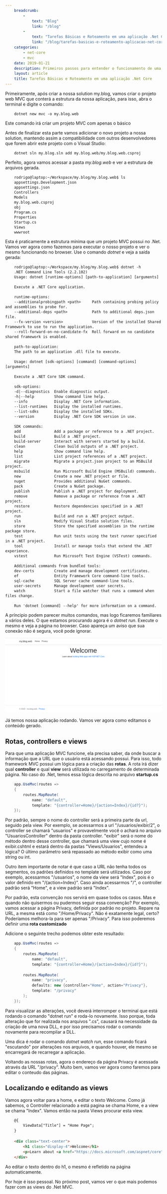 ```yaml
---
    breadcrumb:
        -
            text: "Blog"
            link: "/blog"
        -
            text: "Tarefas Básicas e Roteamento em uma aplicação .Net Core"
            link: "/blog/tarefas-basicas-e-roteamento-aplicacao-net-core"
    categories: 
        - net-core
        - mvc
    date: 2019-01-21
    description: Primeiros passos para entender o funcionamento de uma aplicação MVC .Net Core
    layout: article
    title: Tarefas Básicas e Roteamento em uma aplicação .Net Core
---
```


[web-app-started]: /cdn/images/basic-tasks-net-mvc-application/web-app-started.png "Webapp Started"

Primeiramente, após criar a nossa solution my.blog, vamos criar o projeto web MVC que conterá a estrutura da nossa aplicação, para isso, abra o terminal e digite o comando:


```shell
    dotnet new mvc -o my.blog.web
```

Este comando irá criar um projeto MVC com apenas o básico

Antes de finalizar esta parte vamos adicionar o novo projeto a nossa solution, mantendo assim a compatibilidade com outros desenvolvedores que forem abrir este projeto com o Visual Studio:

```shell
    dotnet sln my.blog.sln add my.blog.web/my.blog.web.csproj
```


Perfeito, agora vamos acessar a pasta *my.blog.web* e ver a estrutura de arquivos gerada.

```shell
    rodrigo@laptop:~/Workspace/my.blog/my.blog.web$ ls
    appsettings.Development.json
    appsettings.json
    Controllers
    Models
    my.blog.web.csproj
    obj
    Program.cs
    Properties
    Startup.cs
    Views
    wwwroot
```

Esta é praticamente a estrutura mínima que um projeto MVC possui no .Net. Vamos ver agora como fazemos para executar o nosso projeto e ver o mesmo funcionando no browser. Use o comando *dotnet* e veja a saída gerada:

```shell
    rodrigo@laptop:~/Workspace/my.blog/my.blog.web$ dotnet -h
    .NET Command Line Tools (2.2.102)
    Usage: dotnet [runtime-options] [path-to-application] [arguments]

    Execute a .NET Core application.

    runtime-options:
    --additionalprobingpath <path>     Path containing probing policy and assemblies to probe for.
    --additional-deps <path>           Path to additional deps.json file.
    --fx-version <version>             Version of the installed Shared Framework to use to run the application.
    --roll-forward-on-no-candidate-fx  Roll forward on no candidate shared framework is enabled.

    path-to-application:
    The path to an application .dll file to execute.

    Usage: dotnet [sdk-options] [command] [command-options] [arguments]

    Execute a .NET Core SDK command.

    sdk-options:
    -d|--diagnostics  Enable diagnostic output.
    -h|--help         Show command line help.
    --info            Display .NET Core information.
    --list-runtimes   Display the installed runtimes.
    --list-sdks       Display the installed SDKs.
    --version         Display .NET Core SDK version in use.

    SDK commands:
    add               Add a package or reference to a .NET project.
    build             Build a .NET project.
    build-server      Interact with servers started by a build.
    clean             Clean build outputs of a .NET project.
    help              Show command line help.
    list              List project references of a .NET project.
    migrate           Migrate a project.json project to an MSBuild project.
    msbuild           Run Microsoft Build Engine (MSBuild) commands.
    new               Create a new .NET project or file.
    nuget             Provides additional NuGet commands.
    pack              Create a NuGet package.
    publish           Publish a .NET project for deployment.
    remove            Remove a package or reference from a .NET project.
    restore           Restore dependencies specified in a .NET project.
    run               Build and run a .NET project output.
    sln               Modify Visual Studio solution files.
    store             Store the specified assemblies in the runtime package store.
    test              Run unit tests using the test runner specified in a .NET project.
    tool              Install or manage tools that extend the .NET experience.
    vstest            Run Microsoft Test Engine (VSTest) commands.

    Additional commands from bundled tools:
    dev-certs         Create and manage development certificates.
    ef                Entity Framework Core command-line tools.
    sql-cache         SQL Server cache command-line tools.
    user-secrets      Manage development user secrets.
    watch             Start a file watcher that runs a command when files change.

    Run 'dotnet [command] --help' for more information on a command.
```

A príncipio podem parecer muitos comandos, mas logo ficaremos familiares a vários deles. O que estamos procurando agora é o *dotnet run*. Execute o mesmo e veja a página no browser. Caso apareça um aviso que sua conexão não é segura, você pode ignorar.

![A boilerplate webapp running][web-app-started]

Já temos nossa aplicação rodando. Vamos ver agora como editamos o conteúdo gerado.

## Rotas, controllers e views

Para que uma aplicação MVC funcione, ela precisa saber, da onde buscar a informação que a URL que o usuário está acessando possui. Para isso, todo framework MVC possui um lógica para a criação das **rotas**. A rota irá dizer qual **controller** e qual **view** será utilizada no carregamento de determinada página. No caso do .Net, temos essa lógica descrita no arquivo **startup.cs**

```c#
    app.UseMvc(routes =>
    {
        routes.MapRoute(
            name: "default",
            template: "{controller=Home}/{action=Index}/{id?}");
    });
```

Por padrão, sempre o nome do controller será a primeira parte da url, seguido pela view. Por exemplo, se acessarmos a url "/usuarios/exibir/2", o controller se chamará "usuarios" e provavelmente você o achará no arquivo "UsuariosController" dentro da pasta controller. "exibir" será o nome do método dentro desse controller, que chamará uma view cujo nome é exibir.cshtml e estará dentro da pastas "Views/Usuarios", entendeu a lógica? O último parâmetro será repassado ao método exibir como uma string ou int. 

Outro item importante de notar é que caso a URL não tenha todos os segmentos, os padrões definidos no template será utilizados. Caso por exemplo, acessarmos "/usuarios", o nome da view será "Index", pois é o valor definido em "/{action=Index}". Caso ainda acessarmos "/", o controller padrão será "Home", e a view padrão será "Index". 

Por padrão, esta convenção nos servirá em quase todos os casos. Mas e quando não quisermos ou pudermos seguir essa convenção? Por exemplo, vamos acessar a página Privacy, definida por padrão no projeto. Repare na URL, a mesma está como "/Home/Privacy". Não é exatamente legal, certo? Poderíamos melhora-la para ser apenas "/Privacy". Para isso poderemos definir uma **rota customizado**

Adicione o seguinte trecho podemos obter este resultado:

```c#
    app.UseMvc(routes =>
    {
        routes.MapRoute(
            name: "default",
            template: "{controller=Home}/{action=Index}/{id?}");

        routes.MapRoute(
            name: "privacy",
            defaults: new {controller="Home", action="Privacy"},
            template: "/privacy"                    
        );
    });
```

Para visualizar as alterações, você deverá interromper o terminal que está rodando o comando "dotnet run" e roda-lo novamente. Isso porque, toda alteração que for realizada nos arquivos ".cs", causará na necessidade da criação de uma nova DLL, e por isso precisamos rodar o comando novamente para recompilar a DLL.

Uma dica é rodar o comando *dotnet watch run*, esse comando ficará "escutando" por alterações nos arquivos, e quando houver, ele mesmo se encarregará de recarregar a aplicação.

Voltando as nossas rotas, agora o endereço da página Privacy é acessada através da URL "/privacy". Muito bem, vamos ver agora como faremos para editar o conteudo das páginas.

## Localizando e editando as views

Vamos agora voltar para a home, e editar o texto Welcome. Como já sabemos, o Controller relacionado a está pagina se chama Home, e a view se chama "Index". Vamos então na pasta Views procurar esta view.


```html
    @{
        ViewData["Title"] = "Home Page";
    }

    <div class="text-center">
        <h1 class="display-4">Welcome</h1>
        <p>Learn about <a href="https://docs.microsoft.com/aspnet/core">building Web apps with ASP.NET Core</a>.</p>
    </div>

```
Ao editar o texto dentro do h1, o mesmo é refletido na página automaticamente.

Por hoje é isso pessoal. No próximo post, vamos ver o que mais podemos fazer com as views do .Net MVC.
